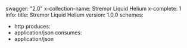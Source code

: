 swagger: "2.0"
x-collection-name: Stremor Liquid Helium
x-complete: 1
info:
  title: Stremor Liquid Helium
  version: 1.0.0
schemes:
- http
produces:
- application/json
consumes:
- application/json